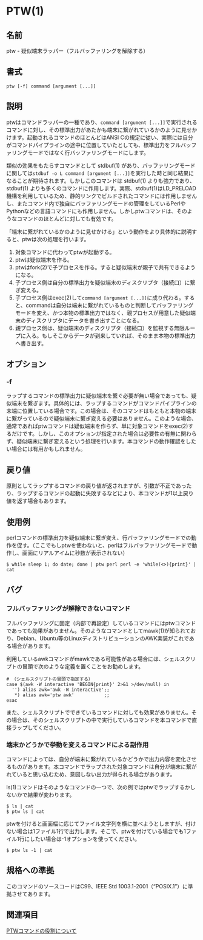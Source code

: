# PTW(1)

## 名前

ptw - 疑似端末ラッパー（フルバッファリングを解除する）

## 書式

```sh:
ptw [-f] command [argument [...]]
```

## 説明

ptwはコマンドラッパーの一種であり、`command [argument [...]]`で実行されるコマンドに対し、その標準出力があたかも端末に繋がれているかのように見せかけます。起動されるコマンドのほとんどはANSI Cの規定に従い、実際には自分がコマンドパイプラインの途中に位置していたとしても、標準出力をフルバッファリングモードではなく行バッファリングモードにします。

類似の効果をもたらすコマンドとして stdbuf(1) があり、バッファリングモードに関しては`stdbuf -o L command [argument [...]]`を実行した時と同じ結果になることが期待されます。しかしこのコマンドは stdbuf(1) よりも強力であり、stdbuf(1) よりも多くのコマンドに作用します。実際、stdbuf(1)はLD_PRELOAD機構を利用しているため、静的リンクでビルドされたコマンドには作用しませんし、またコマンド内で独自にバッファリングモードの管理をしているPerlやPythonなどの言語コマンドにも作用しません。しかしptwコマンドは、そのようなコマンドのほとんどに対しても有効です。

「端末に繋がれているかのように見せかける」という動作をより具体的に説明すると、ptwは次の処理を行います。

1. 対象コマンドに代わってptwが起動する。
1. ptwは疑似端末を作る。
1. ptwはfork(2)で子プロセスを作る。すると疑似端末が親子で共有できるようになる。
1. 子プロセス側は自分の標準出力を疑似端末のディスクリプタ（接続口）に繋ぎ変える。
1. 子プロセス側はexec(2)して`command [argument [...]]`に成り代わる。すると、commandは自分は端末に繋がれているものと判断してバッファリングモードを変え、かつ本物の標準出力ではなく、親プロセスが用意した疑似端末のディスクリプタにデータを書き出すことになる。
1. 親プロセス側は、疑似端末のディスクリプタ（接続口）を監視する無限ループに入る。もしそこからデータが到来していれば、そのまま本物の標準出力へ書き出す。

## オプション

### -f

ラップするコマンドの標準出力に疑似端末を繋ぐ必要が無い場合であっても、疑似端末を繋ぎます。具体的には、ラップするコマンドがコマンドパイプラインの末端に位置している場合です。この場合は、そのコマンドはもともと本物の端末に繋がっているので疑似端末に繋ぎ変える必要はありません。このような場合、通常であればptwコマンドは疑似端末を作らず、単に対象コマンドをexec(2)するだけです。しかし、このオプションが指定された場合は必要性の有無に関わらず、疑似端末に繋ぎ変えるという処理を行います。本コマンドの動作確認をしたい場合には有用かもしれません。

## 戻り値

原則としてラップするコマンドの戻り値が返されますが、引数が不正であったり、ラップするコマンドの起動に失敗するなどにより、本コマンドが1以上戻り値を返す場合もあります。

## 使用例

perlコマンドの標準出力を疑似端末に繋ぎ変え、行バッファリングモードでの動作を促す。（ここでもしptwを使わないと、perlはフルバッファリングモードで動作し、画面にリアルアイムに秒数が表示されない）

```sh:
$ while sleep 1; do date; done | ptw perl perl -e 'while(<>){print}' | cat
```

## バグ

### フルバッファリングが解除できないコマンド

フルバッファリングに固定（内部で再設定）しているコマンドにはptwコマンドであっても効果がありません。そのようなコマンドとしてmawk(1)が知られており、Debian、Ubuntu等のLinuxディストリビューションのAWK実装がこれである場合があります。

利用しているawkコマンドがmawkである可能性がある場合には、シェルスクリプトの冒頭で次のような定義を置くことをお勧めします。

```sh:
# （シェルスクリプトの冒頭で指定する）
case $(awk -W interactive 'BEGIN{print}' 2>&1 >/dev/null) in
  '') alias awk='awk -W interactive';;
   *) alias awk='ptw awk'           ;;
esac
```

また、シェルスクリプトでできているコマンドに対しても効果がありません。その場合は、そのシェルスクリプトの中で実行しているコマンドを本コマンドで直接ラップしてください。

### 端末かどうかで挙動を変えるコマンドによる副作用

コマンドによっては、自分が端末に繋がれているかどうかで出力内容を変化させるものがあります。本コマンドでラップされた対象コマンドは自分が端末に繋がれていると思い込むため、意図しない出力が得られる場合があります。

ls(1)コマンドはそのようなコマンドの一つで、次の例ではptwでラップするかしないかで結果が変わります。

```sh:
$ ls | cat
$ ptw ls | cat
```

ptwを付けると画面幅に応じてファイル文字列を横に並べようとしますが、付けない場合は1ファイル1行で出力します。そこで、ptwを付けている場合でも1ファイル1行にしたい場合は-1オプションを使ってください。

```sh:
$ ptw ls -1 | cat
```

## 規格への準拠

このコマンドのソースコードはC99、IEEE Std 1003.1-2001（“POSIX.1”）に準拠させてあります。

## 関連項目

[PTWコマンドの役割について](ptw.info.ja.md)
